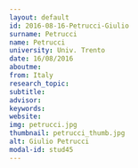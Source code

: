 ```yaml
---
layout: default 
id: 2016-08-16-Petrucci-Giulio
surname: Petrucci
name: Petrucci
university: Univ. Trento
date: 16/08/2016
aboutme: 
from: Italy
research_topic: 
subtitle: 
advisor: 
keywords: 
website: 
img: petrucci.jpg
thumbnail: petrucci_thumb.jpg
alt: Giulio Petrucci
modal-id: stud45
---
```

